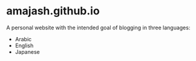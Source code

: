 # amajash.github.io

A personal website with the intended goal of blogging in three languages: 
* Arabic 
* English
* Japanese
